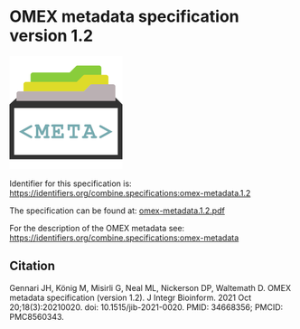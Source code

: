 # OMEX metadata specification version 1.2
![OMEX metadata logo](./files/omex-metadata.png)

Identifier for this specification is: https://identifiers.org/combine.specifications:omex-metadata.1.2

The specification can be found at: [omex-metadata.1.2.pdf](./files/omex-metadata.1.2.pdf)

For the description of the OMEX metadata see: https://identifiers.org/combine.specifications:omex-metadata

## Citation

Gennari JH, König M, Misirli G, Neal ML, Nickerson DP, Waltemath D. OMEX metadata specification (version 1.2). J Integr Bioinform. 2021 Oct 20;18(3):20210020. doi: 10.1515/jib-2021-0020. PMID: 34668356; PMCID: PMC8560343.
